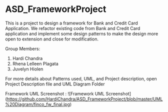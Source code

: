 ASD_FrameworkProject
====================
This is a project to design a framework for Bank and Credit Card Application.
We refactor existing code from Bank and Credit Card application and implement some design patterns 
to make the design more open to extension and close for modification.

Group Members:
1. Hardi Chandra 
2. Rhena Lelleen Plagata
3. Juvelyn Hiolen

For more details about Patterns used, UML, and Project description, open Project Description file and UML Diagram Folder

Framework UML Screenshot :
![Framework UML Screenshot] (https://github.com/HardiChandra/ASD_FrameworkProject/blob/master/UML%20Diagram/finco_fw_final.jpg)

